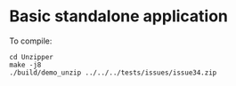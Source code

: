 # Basic standalone application

To compile:

```
cd Unzipper
make -j8
./build/demo_unzip ../../../tests/issues/issue34.zip
```
